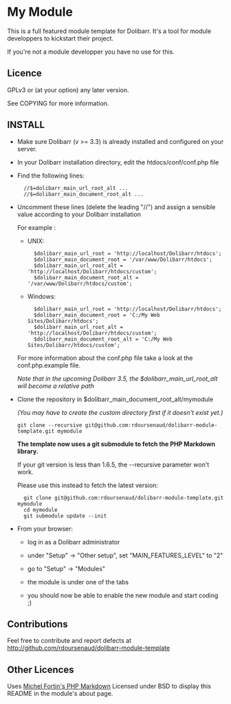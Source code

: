 My Module
=========

This is a full featured module template for Dolibarr.
It's a tool for module developpers to kickstart their project.

If you're not a module developper you have no use for this.

Licence
-------

GPLv3 or (at your option) any later version.

See COPYING for more information.

INSTALL
-------

- Make sure Dolibarr (v >= 3.3) is already installed and configured on your server.

- In your Dolibarr installation directory, edit the htdocs/conf/conf.php file

- Find the following lines:

		//$=dolibarr_main_url_root_alt ...
		//$=dolibarr_main_document_root_alt ...

- Uncomment these lines (delete the leading "//") and assign a sensible value according to your Dolibarr installation

	For example :

	- UNIX:

			$dolibarr_main_url_root = 'http://localhost/Dolibarr/htdocs';
			$dolibarr_main_document_root = '/var/www/Dolibarr/htdocs';
			$dolibarr_main_url_root_alt = 'http://localhost/Dolibarr/htdocs/custom';
			$dolibarr_main_document_root_alt = '/var/www/Dolibarr/htdocs/custom';

	- Windows:

			$dolibarr_main_url_root = 'http://localhost/Dolibarr/htdocs';
			$dolibarr_main_document_root = 'C:/My Web Sites/Dolibarr/htdocs';
			$dolibarr_main_url_root_alt = 'http://localhost/Dolibarr/htdocs/custom';
			$dolibarr_main_document_root_alt = 'C:/My Web Sites/Dolibarr/htdocs/custom';

	For more information about the conf.php file take a look at the conf.php.example file.

	*Note that in the upcoming Dolibarr 3.5, the $dolibarr\_main\_url\_root\_alt will become a relative path*

- Clone the repository in $dolibarr\_main\_document\_root\_alt/mymodule

	*(You may have to create the custom directory first if it doesn't exist yet.)*

	```
	git clone --recursive git@github.com:rdoursenaud/dolibarr-module-template.git mymodule
	```

	**The template now uses a git submodule to fetch the PHP Markdown library.**

	If your git version is less than 1.6.5, the --recursive parameter won't work.

	Please use this instead to fetch the latest version:

		git clone git@github.com:rdoursenaud/dolibarr-module-template.git mymodule
		cd mymodule
		git submodule update --init

- From your browser:

	- log in as a Dolibarr administrator

	- under "Setup" -> "Other setup", set "MAIN\_FEATURES\_LEVEL" to "2"

	- go to "Setup" -> "Modules"

	- the module is under one of the tabs

	- you should now be able to enable the new module and start coding ;)

Contributions
-------------

Feel free to contribute and report defects at <http://github.com/rdoursenaud/dolibarr-module-template>

Other Licences
--------------

Uses [Michel Fortin's PHP Markdown](http://michelf.ca/projets/php-markdown/) Licensed under BSD to display this README in the module's about page.
